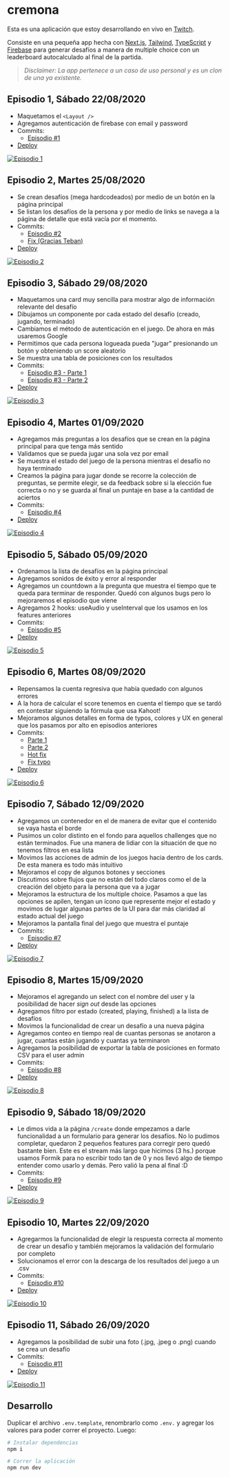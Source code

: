 # cremona

Esta es una aplicación que estoy desarrollando en vivo en [Twitch](https://www.twitch.tv/durancristhian).

Consiste en una pequeña app hecha con [Next.js](https://nextjs.org/), [Tailwind](https://tailwindcss.com/), [TypeScript](https://www.typescriptlang.org/) y [Firebase](https://firebase.google.com/) para generar desafíos a manera de multiple choice con un leaderboard autocalculado al final de la partida.

> _Disclaimer: La app pertenece a un caso de uso personal y es un clon de una ya existente._

## Episodio 1, Sábado 22/08/2020

- Maquetamos el `<Layout />`
- Agregamos autenticación de firebase con email y password
- Commits:
    - [Episodio #1](https://github.com/durancristhian/cremona/commit/449769031786660e3631e9476da400ac5d1fb159)
- [Deploy](https://cremona-chihl7k7x.vercel.app/)

[![Episodio 1](https://img.youtube.com/vi/UVh9CScWLnQ/0.jpg)](https://www.youtube.com/watch?v=UVh9CScWLnQ)

## Episodio 2, Martes 25/08/2020

- Se crean desafíos (mega hardcodeados) por medio de un botón en la página principal
- Se listan los desafíos de la persona y por medio de links se navega a la página de detalle que está vacía por el momento.
- Commits:
    - [Episodio #2](https://github.com/durancristhian/cremona/commit/46acf428944cfc1bb1ce27b365d875d2d1e523d2)
    - [Fix (Gracias Teban)](https://github.com/durancristhian/cremona/commit/59af753515d55b5818fa8bfb3ea87cce9534ca6c)
- [Deploy](https://cremona-ehj6bcue2.vercel.app/)

[![Episodio 2](https://img.youtube.com/vi/-M_JguJlHC4/0.jpg)](https://www.youtube.com/watch?v=-M_JguJlHC4)

## Episodio 3, Sábado 29/08/2020

- Maquetamos una card muy sencilla para mostrar algo de información relevante del desafío
- Dibujamos un componente por cada estado del desafío (creado, jugando, terminado)
- Cambiamos el método de autenticación en el juego. De ahora en más usaremos Google
- Permitimos que cada persona logueada pueda "jugar" presionando un botón y obteniendo un score aleatorio
- Se muestra una tabla de posiciones con los resultados
- Commits:
    - [Episodio #3 - Parte 1](https://github.com/durancristhian/cremona/commit/6775dce64e404d6d0d1b9e394ada6f9e60f518eb)
    - [Episodio #3 - Parte 2](https://github.com/durancristhian/cremona/commit/fd7eaee00f303f2a8fe81920e0ac654ea226b1f9)
- [Deploy](https://cremona-f6g71y7pa.vercel.app/)

[![Episodio 3](https://img.youtube.com/vi/0zlTwUxb1ho/0.jpg)](https://www.youtube.com/watch?v=0zlTwUxb1ho)

## Episodio 4, Martes 01/09/2020

- Agregamos más preguntas a los desafíos que se crean en la página principal para que tenga más sentido
- Validamos que se pueda jugar una sola vez por email
- Se muestra el estado del juego de la persona mientras el desafío no haya terminado
- Creamos la página para jugar donde se recorre la colección de preguntas, se permite elegir, se da feedback sobre si la elección fue correcta o no y se guarda al final un puntaje en base a la cantidad de aciertos
- Commits:
    - [Episodio #4](https://github.com/durancristhian/cremona/commit/6082985efb8028fd30b5024d03e3b3bd43362c00)
- [Deploy](https://cremona-3mllbjl3g.vercel.app/)

[![Episodio 4](https://img.youtube.com/vi/YVBhqiSFPfk/0.jpg)](https://www.youtube.com/watch?v=YVBhqiSFPfk)

## Episodio 5, Sábado 05/09/2020

- Ordenamos la lista de desafíos en la página principal
- Agregamos sonidos de éxito y error al responder
- Agregamos un countdown a la pregunta que muestra el tiempo que te queda para terminar de responder. Quedó con algunos bugs pero lo mejoraremos el episodio que viene
- Agregamos 2 hooks: useAudio y useInterval que los usamos en los features anteriores
- Commits:
    - [Episodio #5](https://github.com/durancristhian/cremona/commit/88c00cbc3db92a986e7b59d7b17432b135c8f6bb)
- [Deploy](https://cremona-n43tjppfz.vercel.app/)

[![Episodio 5](https://img.youtube.com/vi/bTQ_WzkoB_o/0.jpg)](https://www.youtube.com/watch?v=bTQ_WzkoB_o)

## Episodio 6, Martes 08/09/2020

- Repensamos la cuenta regresiva que había quedado con algunos errores
- A la hora de calcular el score tenemos en cuenta el tiempo que se tardó en contestar siguiendo la fórmula que usa Kahoot!
- Mejoramos algunos detalles en forma de typos, colores y UX en general que los pasamos por alto en episodios anteriores
- Commits:
    - [Parte 1](https://github.com/durancristhian/cremona/commit/bdd7267102294644f83fef4b600ad975da7ebfb0)
    - [Parte 2](https://github.com/durancristhian/cremona/commit/da7821222ce545883da5167ed5d67a9e31680755)
    - [Hot fix](https://github.com/durancristhian/cremona/commit/e12e104f6637cbbdf12352d6977bb7c66745ccff)
    - [Fix typo](https://github.com/durancristhian/cremona/commit/4fe7f92c29d6e7e417ad5215ea285c1effa9a7d5)
- [Deploy](https://cremona-rb5psi4gz.vercel.app/)

[![Episodio 6](https://img.youtube.com/vi/yNY19ti1TXE/0.jpg)](https://www.youtube.com/watch?v=yNY19ti1TXE)

## Episodio 7, Sábado 12/09/2020

- Agregamos un contenedor en el <Layout /> de manera de evitar que el contenido se vaya hasta el borde
- Pusimos un color distinto en el fondo para aquellos challenges que no están terminados. Fue una manera de lidiar con la situación de que no tenemos filtros en esa lista
- Movimos las acciones de admin de los juegos hacia dentro de los cards. De esta manera es todo más intuitivo
- Mejoramos el copy de algunos botones y secciones
- Discutimos sobre flujos que no están del todo claros como el de la creación del objeto para la persona que va a jugar
- Mejoramos la estructura de los multiple choice. Pasamos a que las opciones se apilen, tengan un ícono que represente mejor el estado y movimos de lugar algunas partes de la UI para dar más claridad al estado actual del juego
- Mejoramos la pantalla final del juego que muestra el puntaje
- Commits:
    - [Episodio #7](https://github.com/durancristhian/cremona/commit/bf2572c0ddda2d48c91e44bc8f6c2c03752c985f)
- [Deploy](https://cremona-gd1q2tqme.vercel.app/)

[![Episodio 7](https://img.youtube.com/vi/S9Ta7HTGg1k/0.jpg)](https://www.youtube.com/watch?v=S9Ta7HTGg1k)

## Episodio 8, Martes 15/09/2020

- Mejoramos el <Layout /> agregando un select con el nombre del user y la posibilidad de hacer _sign out_ desde las opciones
- Agregamos filtro por estado (created, playing, finished) a la lista de desafíos
- Movimos la funcionalidad de crear un desafío a una nueva página
- Agregamos conteo en tiempo real de cuantas personas se anotaron a jugar, cuantas están jugando y cuantas ya terminaron
- Agregamos la posibilidad de exportar la tabla de posiciones en formato CSV para el user admin
- Commits:
    - [Episodio #8](https://github.com/durancristhian/cremona/commit/5aa5395e9e0b6f1fa644e4337bd03be09d8a8839)
- [Deploy](https://cremona-hnadc4cjl.vercel.app/)

[![Episodio 8](https://img.youtube.com/vi/3ffPagGVbqQ/0.jpg)](https://www.youtube.com/watch?v=3ffPagGVbqQ)

## Episodio 9, Sábado 18/09/2020

- Le dimos vida a la página `/create` donde empezamos a darle funcionalidad a un formulario para generar los desafíos. No lo pudimos completar, quedaron 2 pequeños features para corregir pero quedó bastante bien. Este es el stream más largo que hicimos (3 hs.) porque usamos Formik para no escribir todo tan de 0 y nos llevó algo de tiempo entender como usarlo y demás. Pero valió la pena al final :D
- Commits:
    - [Episodio #9](https://github.com/durancristhian/cremona/commit/2fdb9b653743d8b3433fce54a3c70cd823f9c918)
- [Deploy](https://cremona-6gru1w4bw.vercel.app/)

[![Episodio 9](https://img.youtube.com/vi/dCikEhJe1m0/0.jpg)](https://www.youtube.com/watch?v=dCikEhJe1m0)

## Episodio 10, Martes 22/09/2020

- Agregarmos la funcionalidad de elegir la respuesta correcta al momento de crear un desafío y también mejoramos la validación del formulario por completo
- Solucionamos el error con la descarga de los resultados del juego a un .csv
- Commits:
    - [Episodio #10](https://github.com/durancristhian/cremona/commit/f105602f1ff498cd1489358ba1ee1a05bdbaed63)
- [Deploy](https://cremona-7fimnyhdj.vercel.app/)

[![Episodio 10](https://img.youtube.com/vi/7RrRt2kvZJU/0.jpg)](https://www.youtube.com/watch?v=7RrRt2kvZJU)

## Episodio 11, Sábado 26/09/2020

- Agregamos la posibilidad de subir una foto (.jpg, .jpeg o .png) cuando se crea un desafío
- Commits:
    - [Episodio #11](https://github.com/durancristhian/cremona/commit/465991d248c40f4362758ccff33e8da1fd5868e4)
- [Deploy](https://cremona-fa7vjc7h3.vercel.app/)

[![Episodio 11](https://img.youtube.com/vi/TCen9qw3vVo/0.jpg)](https://www.youtube.com/watch?v=TCen9qw3vVo)

## Desarrollo

Duplicar el archivo `.env.template`, renombrarlo como `.env.` y agregar los valores para poder correr el proyecto. Luego:

```bash
# Instalar dependencias
npm i

# Correr la aplicación
npm run dev
```
